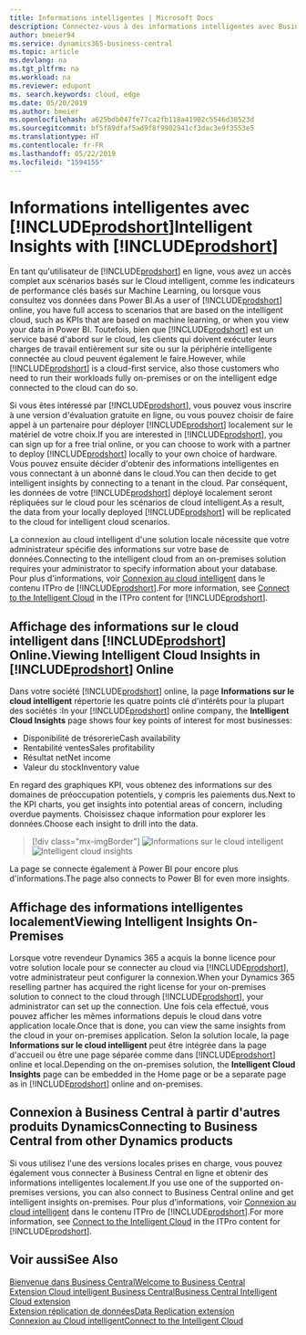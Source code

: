 ```yaml
---
title: Informations intelligentes | Microsoft Docs
description: Connectez-vous à des informations intelligentes avec Business Central, même à partir de votre solution sur site.
author: bmeier94
ms.service: dynamics365-business-central
ms.topic: article
ms.devlang: na
ms.tgt_pltfrm: na
ms.workload: na
ms.reviewer: edupont
ms. search.keywords: cloud, edge
ms.date: 05/20/2019
ms.author: bmeier
ms.openlocfilehash: a625bdb047fe77ca2fb118a41902c5546d38523d
ms.sourcegitcommit: bf5f89dfaf5ad9f8f9902941cf3dac3e9f3553e5
ms.translationtype: HT
ms.contentlocale: fr-FR
ms.lasthandoff: 05/22/2019
ms.locfileid: "1594155"
---
```

# <a name="intelligent-insights-with-includeprodshortincludesprodshortmd"></a><span data-ttu-id="21cd5-103">Informations intelligentes avec [!INCLUDE[prodshort](includes/prodshort.md)]</span><span class="sxs-lookup"><span data-stu-id="21cd5-103">Intelligent Insights with [!INCLUDE[prodshort](includes/prodshort.md)]</span></span>

<span data-ttu-id="21cd5-104">En tant qu'utilisateur de [!INCLUDE[prodshort](includes/prodshort.md)] en ligne, vous avez un accès complet aux scénarios basés sur le Cloud intelligent, comme les indicateurs de performance clés basés sur Machine Learning, ou lorsque vous consultez vos données dans Power BI.</span><span class="sxs-lookup"><span data-stu-id="21cd5-104">As a user of [!INCLUDE[prodshort](includes/prodshort.md)] online, you have full access to scenarios that are based on the intelligent cloud, such as KPIs that are based on machine learning, or when you view your data in Power BI.</span></span> <span data-ttu-id="21cd5-105">Toutefois, bien que [!INCLUDE[prodshort](includes/prodshort.md)] est un service basé d'abord sur le cloud, les clients qui doivent exécuter leurs charges de travail entièrement sur site ou sur la périphérie intelligente connectée au cloud peuvent également le faire.</span><span class="sxs-lookup"><span data-stu-id="21cd5-105">However, while [!INCLUDE[prodshort](includes/prodshort.md)] is a cloud-first service, also those customers who need to run their workloads fully on-premises or on the intelligent edge connected to the cloud can do so.</span></span>  

<span data-ttu-id="21cd5-106">Si vous êtes intéressé par [!INCLUDE[prodshort](includes/prodshort.md)], vous pouvez vous inscrire à une version d'évaluation gratuite en ligne, ou vous pouvez choisir de faire appel à un partenaire pour déployer [!INCLUDE[prodshort](includes/prodshort.md)] localement sur le matériel de votre choix.</span><span class="sxs-lookup"><span data-stu-id="21cd5-106">If you are interested in [!INCLUDE[prodshort](includes/prodshort.md)], you can sign up for a free trial online, or you can choose to work with a partner to deploy [!INCLUDE[prodshort](includes/prodshort.md)] locally to your own choice of hardware.</span></span> <span data-ttu-id="21cd5-107">Vous pouvez ensuite décider d'obtenir des informations intelligentes en vous connectant à un abonné dans le cloud.</span><span class="sxs-lookup"><span data-stu-id="21cd5-107">You can then decide to get intelligent insights by connecting to a tenant in the cloud.</span></span> <span data-ttu-id="21cd5-108">Par conséquent, les données de votre [!INCLUDE[prodshort](includes/prodshort.md)] déployé localement seront répliquées sur le cloud pour les scénarios de cloud intelligent.</span><span class="sxs-lookup"><span data-stu-id="21cd5-108">As a result, the data from your locally deployed [!INCLUDE[prodshort](includes/prodshort.md)] will be replicated to the cloud for intelligent cloud scenarios.</span></span>  

<span data-ttu-id="21cd5-109">La connexion au cloud intelligent d'une solution locale nécessite que votre administrateur spécifie des informations sur votre base de données.</span><span class="sxs-lookup"><span data-stu-id="21cd5-109">Connecting to the intelligent cloud from an on-premises solution requires your administrator to specify information about your database.</span></span> <span data-ttu-id="21cd5-110">Pour plus d'informations, voir [Connexion au cloud intelligent](/dynamics365/business-central/dev-itpro/administration/about-intelligent-edge) dans le contenu ITPro de [!INCLUDE[prodshort](includes/prodshort.md)].</span><span class="sxs-lookup"><span data-stu-id="21cd5-110">For more information, see [Connect to the Intelligent Cloud](/dynamics365/business-central/dev-itpro/administration/about-intelligent-edge) in the ITPro content for [!INCLUDE[prodshort](includes/prodshort.md)].</span></span>  

## <a name="viewing-intelligent-cloud-insights-in-includeprodshortincludesprodshortmd-online"></a><span data-ttu-id="21cd5-111">Affichage des informations sur le cloud intelligent dans [!INCLUDE[prodshort](includes/prodshort.md)] Online.</span><span class="sxs-lookup"><span data-stu-id="21cd5-111">Viewing Intelligent Cloud Insights in [!INCLUDE[prodshort](includes/prodshort.md)] Online</span></span>

<span data-ttu-id="21cd5-112">Dans votre société [!INCLUDE[prodshort](includes/prodshort.md)] online, la page **Informations sur le cloud intelligent** répertorie les quatre points clé d'intérêts pour la plupart des sociétés :</span><span class="sxs-lookup"><span data-stu-id="21cd5-112">In your [!INCLUDE[prodshort](includes/prodshort.md)] online company, the **Intelligent Cloud Insights** page shows four key points of interest for most businesses:</span></span>

- <span data-ttu-id="21cd5-113">Disponibilité de trésorerie</span><span class="sxs-lookup"><span data-stu-id="21cd5-113">Cash availability</span></span>
- <span data-ttu-id="21cd5-114">Rentabilité ventes</span><span class="sxs-lookup"><span data-stu-id="21cd5-114">Sales profitability</span></span>
- <span data-ttu-id="21cd5-115">Résultat net</span><span class="sxs-lookup"><span data-stu-id="21cd5-115">Net income</span></span>
- <span data-ttu-id="21cd5-116">Valeur du stock</span><span class="sxs-lookup"><span data-stu-id="21cd5-116">Inventory value</span></span>

<span data-ttu-id="21cd5-117">En regard des graphiques KPI, vous obtenez des informations sur des domaines de préoccupation potentiels, y compris les paiements dus.</span><span class="sxs-lookup"><span data-stu-id="21cd5-117">Next to the KPI charts, you get insights into potential areas of concern, including overdue payments.</span></span> <span data-ttu-id="21cd5-118">Choisissez chaque information pour explorer les données.</span><span class="sxs-lookup"><span data-stu-id="21cd5-118">Choose each insight to drill into the data.</span></span>  

> [!div class="mx-imgBorder"]
> <span data-ttu-id="21cd5-119">![Informations sur le cloud intelligent](media/across-intelligent-cloud/intelligentcloudApril19.png "Affiche la page Informations sur le cloud intelligent dans Business Central")</span><span class="sxs-lookup"><span data-stu-id="21cd5-119">![Intelligent cloud insights](media/across-intelligent-cloud/intelligentcloudApril19.png "Shows the Intelligent Cloud Insights page in Business Central")</span></span>

<span data-ttu-id="21cd5-120">La page se connecte également à Power BI pour encore plus d'informations.</span><span class="sxs-lookup"><span data-stu-id="21cd5-120">The page also connects to Power BI for even more insights.</span></span>

## <a name="viewing-intelligent-insights-on-premises"></a><span data-ttu-id="21cd5-121">Affichage des informations intelligentes localement</span><span class="sxs-lookup"><span data-stu-id="21cd5-121">Viewing Intelligent Insights On-Premises</span></span>

<span data-ttu-id="21cd5-122">Lorsque votre revendeur Dynamics 365 a acquis la bonne licence pour votre solution locale pour se connecter au cloud via [!INCLUDE[prodshort](includes/prodshort.md)], votre administrateur peut configurer la connexion.</span><span class="sxs-lookup"><span data-stu-id="21cd5-122">When your Dynamics 365 reselling partner has acquired the right license for your on-premises solution to connect to the cloud through [!INCLUDE[prodshort](includes/prodshort.md)], your administrator can set up the connection.</span></span> <span data-ttu-id="21cd5-123">Une fois cela effectué, vous pouvez afficher les mêmes informations depuis le cloud dans votre application locale.</span><span class="sxs-lookup"><span data-stu-id="21cd5-123">Once that is done, you can view the same insights from the cloud in your on-premises application.</span></span> <span data-ttu-id="21cd5-124">Selon la solution locale, la page **Informations sur le cloud intelligent** peut être intégrée dans la page d'accueil ou être une page séparée comme dans [!INCLUDE[prodshort](includes/prodshort.md)] online et local.</span><span class="sxs-lookup"><span data-stu-id="21cd5-124">Depending on the on-premises solution, the **Intelligent Cloud Insights** page can be embedded in the Home page or be a separate page as in [!INCLUDE[prodshort](includes/prodshort.md)] online and on-premises.</span></span>  

## <a name="connecting-to-business-central-from-other-dynamics-products"></a><span data-ttu-id="21cd5-125">Connexion à Business Central à partir d'autres produits Dynamics</span><span class="sxs-lookup"><span data-stu-id="21cd5-125">Connecting to Business Central from other Dynamics products</span></span>

<span data-ttu-id="21cd5-126">Si vous utilisez l'une des versions locales prises en charge, vous pouvez également vous connecter à Business Central en ligne et obtenir des informations intelligentes localement.</span><span class="sxs-lookup"><span data-stu-id="21cd5-126">If you use one of the supported on-premises versions, you can also connect to Business Central online and get intelligent insights on-premises.</span></span> <span data-ttu-id="21cd5-127">Pour plus d'informations, voir [Connexion au cloud intelligent](/dynamics365/business-central/dev-itpro/administration/about-intelligent-edge) dans le contenu ITPro de [!INCLUDE[prodshort](includes/prodshort.md)].</span><span class="sxs-lookup"><span data-stu-id="21cd5-127">For more information, see [Connect to the Intelligent Cloud](/dynamics365/business-central/dev-itpro/administration/about-intelligent-edge) in the ITPro content for [!INCLUDE[prodshort](includes/prodshort.md)].</span></span>  

## <a name="see-also"></a><span data-ttu-id="21cd5-128">Voir aussi</span><span class="sxs-lookup"><span data-stu-id="21cd5-128">See Also</span></span>

[<span data-ttu-id="21cd5-129">Bienvenue dans Business Central</span><span class="sxs-lookup"><span data-stu-id="21cd5-129">Welcome to Business Central</span></span>](index.md)  
[<span data-ttu-id="21cd5-130">Extension Cloud intelligent Business Central</span><span class="sxs-lookup"><span data-stu-id="21cd5-130">Business Central Intelligent Cloud extension</span></span>](ui-extensions-intelligent-cloud.md)  
[<span data-ttu-id="21cd5-131">Extension réplication de données</span><span class="sxs-lookup"><span data-stu-id="21cd5-131">Data Replication extension</span></span>](ui-extensions-data-replication.md)  
[<span data-ttu-id="21cd5-132">Connexion au Cloud intelligent</span><span class="sxs-lookup"><span data-stu-id="21cd5-132">Connect to the Intelligent Cloud</span></span>](/dynamics365/business-central/dev-itpro/administration/about-intelligent-edge)  
